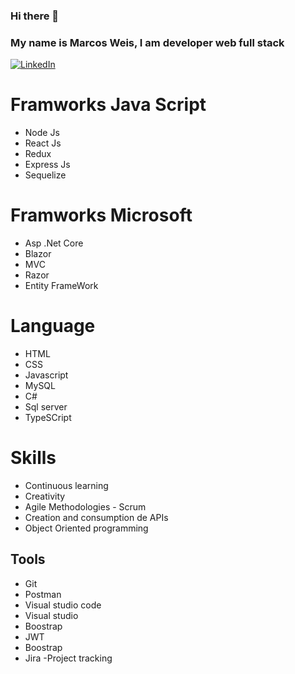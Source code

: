 ### Hi there 👋

### My name is Marcos Weis, I am developer web full stack 

[![LinkedIn](https://img.shields.io/badge/LinkedIn-Marcos_Weis-2a9d8f?style=for-the-badge&logo=linkedin&logoColor=white&labelColor=101010)](https://www.linkedin.com/in/marcos-weis-53702122a)

# Framworks Java Script
- Node Js
- React Js
- Redux
- Express Js
- Sequelize

# Framworks Microsoft
- Asp .Net Core
- Blazor
- MVC
- Razor
- Entity FrameWork

# Language
- HTML
- CSS
- Javascript
- MySQL
- C#
- Sql server
- TypeSCript 

# Skills
- Continuous learning
- Creativity
- Agile Methodologies - Scrum
- Creation and consumption de APIs
- Object Oriented programming

## Tools
- Git
- Postman
- Visual studio code
- Visual studio
- Boostrap
- JWT
- Boostrap
- Jira -Project tracking


